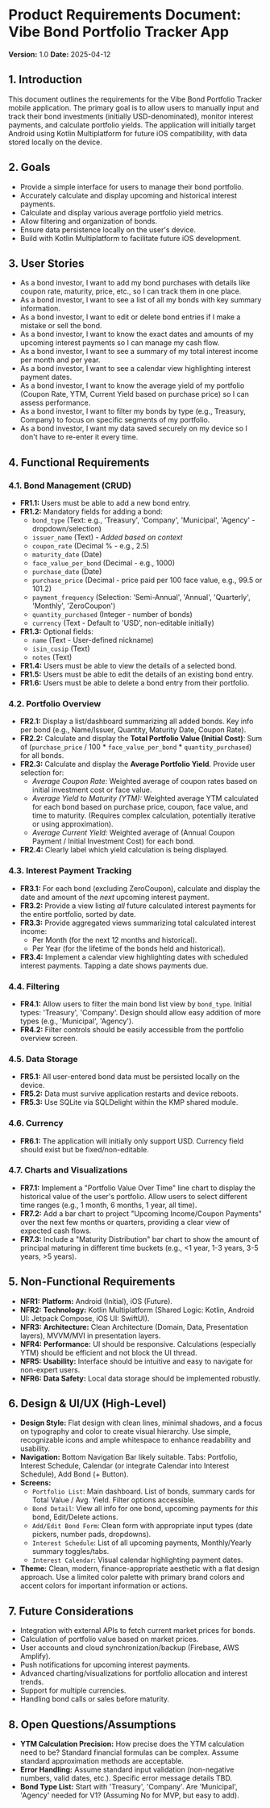 # Product Requirements Document: Vibe Bond Portfolio Tracker App

**Version:** 1.0
**Date:** 2025-04-12

## 1. Introduction

This document outlines the requirements for the Vibe Bond Portfolio Tracker mobile application. The primary goal is to allow users to manually input and track their bond investments (initially USD-denominated), monitor interest payments, and calculate portfolio yields. The application will initially target Android using Kotlin Multiplatform for future iOS compatibility, with data stored locally on the device.

## 2. Goals

*   Provide a simple interface for users to manage their bond portfolio.
*   Accurately calculate and display upcoming and historical interest payments.
*   Calculate and display various average portfolio yield metrics.
*   Allow filtering and organization of bonds.
*   Ensure data persistence locally on the user's device.
*   Build with Kotlin Multiplatform to facilitate future iOS development.

## 3. User Stories

*   As a bond investor, I want to add my bond purchases with details like coupon rate, maturity, price, etc., so I can track them in one place.
*   As a bond investor, I want to see a list of all my bonds with key summary information.
*   As a bond investor, I want to edit or delete bond entries if I make a mistake or sell the bond.
*   As a bond investor, I want to know the exact dates and amounts of my upcoming interest payments so I can manage my cash flow.
*   As a bond investor, I want to see a summary of my total interest income per month and per year.
*   As a bond investor, I want to see a calendar view highlighting interest payment dates.
*   As a bond investor, I want to know the average yield of my portfolio (Coupon Rate, YTM, Current Yield based on purchase price) so I can assess performance.
*   As a bond investor, I want to filter my bonds by type (e.g., Treasury, Company) to focus on specific segments of my portfolio.
*   As a bond investor, I want my data saved securely on my device so I don't have to re-enter it every time.

## 4. Functional Requirements

### 4.1. Bond Management (CRUD)

*   **FR1.1:** Users must be able to add a new bond entry.
*   **FR1.2:** Mandatory fields for adding a bond:
    *   `bond_type` (Text: e.g., 'Treasury', 'Company', 'Municipal', 'Agency' - dropdown/selection)
    *   `issuer_name` (Text) - *Added based on context*
    *   `coupon_rate` (Decimal % - e.g., 2.5)
    *   `maturity_date` (Date)
    *   `face_value_per_bond` (Decimal - e.g., 1000)
    *   `purchase_date` (Date)
    *   `purchase_price` (Decimal - price paid per 100 face value, e.g., 99.5 or 101.2)
    *   `payment_frequency` (Selection: 'Semi-Annual', 'Annual', 'Quarterly', 'Monthly', 'ZeroCoupon')
    *   `quantity_purchased` (Integer - number of bonds)
    *   `currency` (Text - Default to 'USD', non-editable initially)
*   **FR1.3:** Optional fields:
    *   `name` (Text - User-defined nickname)
    *   `isin_cusip` (Text)
    *   `notes` (Text)
*   **FR1.4:** Users must be able to view the details of a selected bond.
*   **FR1.5:** Users must be able to edit the details of an existing bond entry.
*   **FR1.6:** Users must be able to delete a bond entry from their portfolio.

### 4.2. Portfolio Overview

*   **FR2.1:** Display a list/dashboard summarizing all added bonds. Key info per bond (e.g., Name/Issuer, Quantity, Maturity Date, Coupon Rate).
*   **FR2.2:** Calculate and display the **Total Portfolio Value (Initial Cost)**: Sum of (`purchase_price` / 100 * `face_value_per_bond` * `quantity_purchased`) for all bonds.
*   **FR2.3:** Calculate and display the **Average Portfolio Yield**. Provide user selection for:
    *   *Average Coupon Rate:* Weighted average of coupon rates based on initial investment cost or face value.
    *   *Average Yield to Maturity (YTM):* Weighted average YTM calculated for each bond based on purchase price, coupon, face value, and time to maturity. (Requires complex calculation, potentially iterative or using approximation).
    *   *Average Current Yield:* Weighted average of (Annual Coupon Payment / Initial Investment Cost) for each bond.
*   **FR2.4:** Clearly label which yield calculation is being displayed.

### 4.3. Interest Payment Tracking

*   **FR3.1:** For each bond (excluding ZeroCoupon), calculate and display the date and amount of the *next* upcoming interest payment.
*   **FR3.2:** Provide a view listing *all* future calculated interest payments for the entire portfolio, sorted by date.
*   **FR3.3:** Provide aggregated views summarizing total calculated interest income:
    *   Per Month (for the next 12 months and historical).
    *   Per Year (for the lifetime of the bonds held and historical).
*   **FR3.4:** Implement a calendar view highlighting dates with scheduled interest payments. Tapping a date shows payments due.

### 4.4. Filtering

*   **FR4.1:** Allow users to filter the main bond list view by `bond_type`. Initial types: 'Treasury', 'Company'. Design should allow easy addition of more types (e.g., 'Municipal', 'Agency').
*   **FR4.2:** Filter controls should be easily accessible from the portfolio overview screen.

### 4.5. Data Storage

*   **FR5.1:** All user-entered bond data must be persisted locally on the device.
*   **FR5.2:** Data must survive application restarts and device reboots.
*   **FR5.3:** Use SQLite via SQLDelight within the KMP shared module.

### 4.6. Currency

*   **FR6.1:** The application will initially only support USD. Currency field should exist but be fixed/non-editable.

### 4.7. Charts and Visualizations

*   **FR7.1:** Implement a "Portfolio Value Over Time" line chart to display the historical value of the user's portfolio. Allow users to select different time ranges (e.g., 1 month, 6 months, 1 year, all time).
*   **FR7.2:** Add a bar chart to project "Upcoming Income/Coupon Payments" over the next few months or quarters, providing a clear view of expected cash flows.
*   **FR7.3:** Include a "Maturity Distribution" bar chart to show the amount of principal maturing in different time buckets (e.g., <1 year, 1-3 years, 3-5 years, >5 years).

## 5. Non-Functional Requirements

*   **NFR1:** **Platform:** Android (Initial), iOS (Future).
*   **NFR2:** **Technology:** Kotlin Multiplatform (Shared Logic: Kotlin, Android UI: Jetpack Compose, iOS UI: SwiftUI).
*   **NFR3:** **Architecture:** Clean Architecture (Domain, Data, Presentation layers), MVVM/MVI in presentation layers.
*   **NFR4:** **Performance:** UI should be responsive. Calculations (especially YTM) should be efficient and not block the UI thread.
*   **NFR5:** **Usability:** Interface should be intuitive and easy to navigate for non-expert users.
*   **NFR6:** **Data Safety:** Local data storage should be implemented robustly.

## 6. Design & UI/UX (High-Level)

*   **Design Style:** Flat design with clean lines, minimal shadows, and a focus on typography and color to create visual hierarchy. Use simple, recognizable icons and ample whitespace to enhance readability and usability.
*   **Navigation:** Bottom Navigation Bar likely suitable. Tabs: Portfolio, Interest Schedule, Calendar (or integrate Calendar into Interest Schedule), Add Bond (+ Button).
*   **Screens:**
    *   `Portfolio List`: Main dashboard. List of bonds, summary cards for Total Value / Avg. Yield. Filter options accessible.
    *   `Bond Detail`: View all info for one bond, upcoming payments for *this* bond, Edit/Delete actions.
    *   `Add/Edit Bond Form`: Clean form with appropriate input types (date pickers, number pads, dropdowns).
    *   `Interest Schedule`: List of all upcoming payments, Monthly/Yearly summary toggles/tabs.
    *   `Interest Calendar`: Visual calendar highlighting payment dates.
*   **Theme:** Clean, modern, finance-appropriate aesthetic with a flat design approach. Use a limited color palette with primary brand colors and accent colors for important information or actions.

## 7. Future Considerations

*   Integration with external APIs to fetch current market prices for bonds.
*   Calculation of portfolio value based on market prices.
*   User accounts and cloud synchronization/backup (Firebase, AWS Amplify).
*   Push notifications for upcoming interest payments.
*   Advanced charting/visualizations for portfolio allocation and interest trends.
*   Support for multiple currencies.
*   Handling bond calls or sales before maturity.

## 8. Open Questions/Assumptions

*   **YTM Calculation Precision:** How precise does the YTM calculation need to be? Standard financial formulas can be complex. Assume standard approximation methods are acceptable.
*   **Error Handling:** Assume standard input validation (non-negative numbers, valid dates, etc.). Specific error message details TBD.
*   **Bond Type List:** Start with 'Treasury', 'Company'. Are 'Municipal', 'Agency' needed for V1? (Assuming No for MVP, but easy to add).
